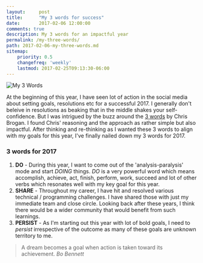 ```yaml
---
layout:     post
title:      "My 3 words for success"
date:       2017-02-06 12:00:00
comments: true
description: My 3 words for an impactful year
permalink: /my-three-words/
path: 2017-02-06-my-three-words.md
sitemap:
    priority: 0.5
    changefreq: 'weekly'
    lastmod: 2017-02-25T09:13:30-06:00
---
```


<img src="{{ site.baseurl }}/img/posts/my3words.png" alt="My 3 Words" class="img-responsive">

At the beginning of this year, I have seen lot of action in the social media about setting goals, resolutions etc for a successful 2017. I generally don't beleive in resolutions as beaking that in the middle shakes your self-confidence. But I was intrigued by the buzz around the [3 words](http://chrisbrogan.com/3words2017/) by Chris Brogan. I found Chris' reasoning and the approach as rather simple but also impactful. After thinking and re-thinking as I wanted these 3 words to align with my goals for this year, I've finally nailed down my 3 words for 2017.

### 3 words for 2017
1. **DO** - During this year, I want to come out of the 'analysis-paralysis' mode and start *DOING* things. *DO* is a very powerful word which means accomplish, achieve, act, finish, perform, work, succeed and lot of other verbs which resonates well with my key goal for this year.
2. **SHARE** - Throughout my career, I have hit and resolved various technical / programming challenges. I have shared those with just my immediate team and close circle. Looking back after these years, I think there would be a wider community that would benefit from such learnings.
3. **PERSIST** - As I'm starting out this year with lot of bold goals, I need to *persist* irrespective of the outcome as many of these goals are unknown territory to me. 

> A dream becomes a goal when action is taken toward its achievement.
> *Bo Bennett*

